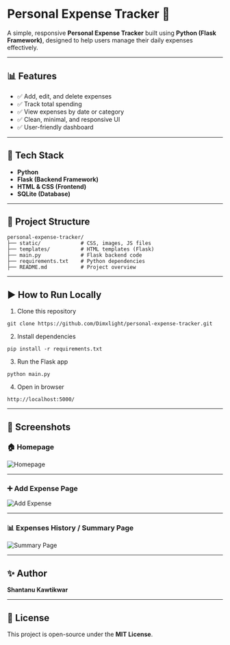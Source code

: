 # Personal Expense Tracker 🧾

A simple, responsive **Personal Expense Tracker** built using **Python (Flask Framework)**, designed to help users manage their daily expenses effectively.

---

## 📊 Features

- ✅ Add, edit, and delete expenses
- ✅ Track total spending
- ✅ View expenses by date or category
- ✅ Clean, minimal, and responsive UI
- ✅ User-friendly dashboard

---

## 🚀 Tech Stack

- **Python**
- **Flask (Backend Framework)**
- **HTML & CSS (Frontend)**
- **SQLite (Database)**

---

## 📂 Project Structure
```
personal-expense-tracker/
├── static/             # CSS, images, JS files
├── templates/          # HTML templates (Flask)
├── main.py             # Flask backend code
├── requirements.txt    # Python dependencies
├── README.md           # Project overview
```
---

## ▶️ How to Run Locally

1. Clone this repository
```
git clone https://github.com/Dimxlight/personal-expense-tracker.git
```
2. Install dependencies
```
pip install -r requirements.txt
```
3. Run the Flask app
```
python main.py
```
4. Open in browser
```
http://localhost:5000/
```
---
## 📸 Screenshots

### 🏠 Homepage  
![Homepage](https://github.com/Dimxlight/personal-expense-tracker./blob/main/screenshots/Screenshot_20250714_235601.jpg)

---

### ➕ Add Expense Page  
![Add Expense](https://github.com/Dimxlight/personal-expense-tracker./blob/main/screenshots/Screenshot_20250714_235604.jpg)

---

### 📊 Expenses History / Summary Page  
![Summary Page](https://github.com/Dimxlight/personal-expense-tracker./blob/main/screenshots/Screenshot_20250714_235608.jpg)

---

## ✨ Author

**Shantanu Kawtikwar**

---

## 🪪 License

This project is open-source under the **MIT License**.
